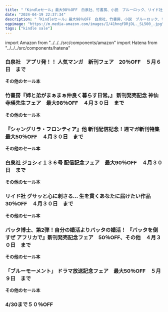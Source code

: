```yaml
---
title: "「Kindleセール」最大98％OFF　白泉社、竹書房、小説　ブルーロック、リイド社、光文社新書"
date: "2024-04-19 22:37:34"
description: "「Kindleセール」最大98％OFF　白泉社、竹書房、小説　ブルーロック、リイド社、光文社新書"
ogpimage: "https://m.media-amazon.com/images/I/41hnqfDRjDL._SL500_.jpg"
tags: ["kindle sale"]
---
```

import Amazon from "../../../src/components/amazon"
import Hatena from "../../../src/components/hatena"





### 白泉社　アプリ発！！ 人気マンガ　新刊フェア　20％OFF　５月６日　まで


<Amazon asin="B07TTRMLC5" />



<Amazon asin="B07MFXFFR5" />



<Amazon asin="B01HXN3CX8" />


**その他のセール本**

<Hatena src="https://kyukyunyorituryo.github.io/kindle_sale/20240506s40497/" title=""/>

### 竹書房『姉と弟がまぁまぁ仲良く暮らす日常。』 新刊発売記念 神仙寺瑛先生フェア　最大98％OFF　４月３０日　まで


<Amazon asin="B0CS6BHG3T" />



<Amazon asin="B0B7JF59Z7" />



<Amazon asin="B072MFHR24" />


**その他のセール本**

<Hatena src="https://kyukyunyorituryo.github.io/kindle_sale/20240430s40475/" title=""/>

### 『シャングリラ・フロンティア』他 新刊配信記念！週マガ新刊特集　最大50％OFF　４月３０日　まで


<Amazon asin="B0CHYJ69QB" />



<Amazon asin="B0CKSLD6MC" />


**その他のセール本**

<Hatena src="https://kyukyunyorituryo.github.io/kindle_sale/20240430s40442/" title=""/>

### 白泉社 ジョシィ１３６号 配信記念フェア　最大90％OFF　４月３０日　まで


<Amazon asin="B0CP56HXC1" />



<Amazon asin="B0CGWCWVYT" />



<Amazon asin="B0CGWYR9JH" />


**その他のセール本**

<Hatena src="https://kyukyunyorituryo.github.io/kindle_sale/20240430s40399/" title=""/>

### リイド社 グサッと心に刺さる… 生を貫くあなたに届けたい作品　30％OFF　４月３０日　まで


<Amazon asin="B0BMKHQLMM" />



<Amazon asin="B0B76FQ5LX" />



<Amazon asin="B092VSRXZR" />


**その他のセール本**

<Hatena src="https://kyukyunyorituryo.github.io/kindle_sale/20240430s40419/" title=""/>

### バッタ博士、第2弾！自分の婚活よりバッタの婚活！ 『バッタを倒すぜ アフリカで』新刊発売記念フェア　50％OFF、その他　４月３０日　まで


<Amazon asin="B0CXRC4WF9" />



<Amazon asin="B0BL7B1KTF" />



<Amazon asin="B0BD44JY6J" />


**その他のセール本**

<Hatena src="https://kyukyunyorituryo.github.io/kindle_sale/20240430s40397/" title=""/>

### 「ブルーモーメント」 ドラマ放送記念フェア　最大50％OFF　５月９日　まで


<Amazon asin="B07QLKCZY8" />



<Amazon asin="B09128R5JF" />



<Amazon asin="B07L8SMBRC" />


**その他のセール本**

<Hatena src="https://kyukyunyorituryo.github.io/kindle_sale/20240509s40332/" title=""/>


### 4/30まで５０％OFF

<Amazon asin="B07GJK353J" />



<Amazon asin="B075N96SSD" />